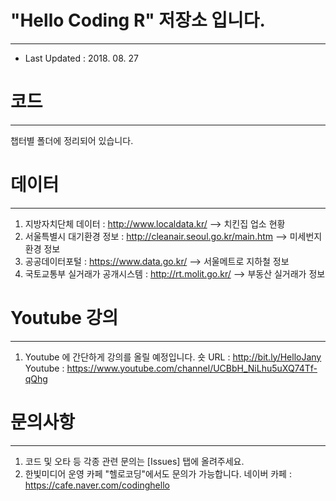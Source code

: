 # "Hello Coding R" 저장소 입니다.
---
- Last Updated : 2018. 08. 27

# 코드
---
챕터별 폴더에 정리되어 있습니다.


# 데이터
---
1. 지방자치단체 데이터 : http://www.localdata.kr/
--> 치킨집 업소 현황
2. 서울특별시 대기환경 정보 : http://cleanair.seoul.go.kr/main.htm
--> 미세번지 환경 정보
3. 공공데이터포털 : https://www.data.go.kr/
--> 서울메트로 지하철 정보
4. 국토교통부 실거래가 공개시스템 : http://rt.molit.go.kr/
--> 부동산 실거래가 정보

# Youtube 강의
---
1. Youtube 에 간단하게 강의를 올릴 예정입니다.
숏 URL : http://bit.ly/HelloJany
Youtube : https://www.youtube.com/channel/UCBbH_NiLhu5uXQ74Tf-qQhg
  
# 문의사항
---
1. 코드 및 오타 등 각종 관련 문의는 [Issues] 탭에 올려주세요.
2. 한빛미디어 운영 카페 "헬로코딩<Hello Coding>"에서도 문의가 가능합니다.
네이버 카페 : https://cafe.naver.com/codinghello
  
  
